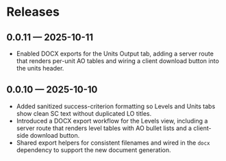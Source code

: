 # Releases

## 0.0.11 — 2025-10-11
- Enabled DOCX exports for the Units Output tab, adding a server route that renders per-unit AO tables and wiring a client download button into the units header.

## 0.0.10 — 2025-10-10
- Added sanitized success-criterion formatting so Levels and Units tabs show clean SC text without duplicated LO titles.
- Introduced a DOCX export workflow for the Levels view, including a server route that renders level tables with AO bullet lists and a client-side download button.
- Shared export helpers for consistent filenames and wired in the `docx` dependency to support the new document generation.
